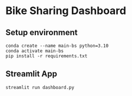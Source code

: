 # Bike Sharing Dashboard

## Setup environment
```
conda create --name main-bs python=3.10
conda activate main-bs
pip install -r requirements.txt
```

## Streamlit App
```
streamlit run dashboard.py
```
